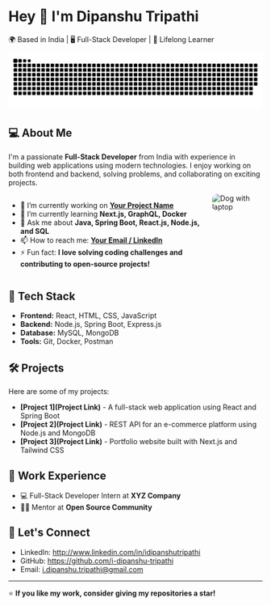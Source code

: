 # Hey 👋 I'm Dipanshu Tripathi  
🌍 Based in India | 🖥️ Full-Stack Developer | 🌱 Lifelong Learner  

<picture>
  <source media="(prefers-color-scheme: dark)" srcset="https://raw.githubusercontent.com/i-dipanshu-tripathi/i-dipanshu-tripathi/output/github-snake-dark.svg" />
  <source media="(prefers-color-scheme: light)" srcset="https://raw.githubusercontent.com/i-dipanshu-tripathi/i-dipanshu-tripathi/output/github-snake.svg" />
  <img alt="github-snake" src="https://raw.githubusercontent.com/i-dipanshu-tripathi/i-dipanshu-tripathi/output/github-snake.svg" />
</picture>

<div>
    <h2>💻 About Me</h2>
    <p>I'm a passionate <b>Full-Stack Developer</b> from India with experience in building web applications using modern technologies. I enjoy working on both frontend and backend, solving problems, and collaborating on exciting projects.</p>

  <div style="display: flex; padding-right: 20px;">
		<div> 
	<ul>
      <li>🔭 I’m currently working on <b><a href="Project Link">Your Project Name</a></b></li>
      <li>🌱 I’m currently learning <b>Next.js, GraphQL, Docker</b></li>
      <li>💬 Ask me about <b>Java, Spring Boot, React.js, Node.js, and SQL</b></li>
      <li>📫 How to reach me: <b><a href="Contact Link">Your Email / LinkedIn</a></b></li>
      <li>⚡ Fun fact: <b>I love solving coding challenges and contributing to open-source projects!</b></li>
    </ul></div>
	<div>
    <img src="https://media0.giphy.com/media/Dh5q0sShxgp13DwrvG/200.webp?cid=790b76112s2t3q7xix9o0huzqayx2oqyvcub52o1zet5roph&ep=v1_gifs_search&rid=200.webp&ct=g" 
    alt="Dog with laptop" style="max-width: 300px; border-radius: 10px;">
  </div>
  </div>
  
  
</div>



## 🚀 Tech Stack  
- **Frontend:** React, HTML, CSS, JavaScript  
- **Backend:** Node.js, Spring Boot, Express.js  
- **Database:** MySQL, MongoDB  
- **Tools:** Git, Docker, Postman  


## 🛠️ Projects  
Here are some of my projects:  

- **[Project 1](Project Link)** - A full-stack web application using React and Spring Boot  
- **[Project 2](Project Link)** - REST API for an e-commerce platform using Node.js and MongoDB  
- **[Project 3](Project Link)** - Portfolio website built with Next.js and Tailwind CSS  

## 💼 Work Experience  
- 💻 Full-Stack Developer Intern at **XYZ Company**  
- 🧑‍🏫 Mentor at **Open Source Community**  

## 🤝 Let's Connect  
- LinkedIn: http://www.linkedin.com/in/idipanshutripathi
- GitHub: https://github.com/i-dipanshu-tripathi 
- Email: i.dipanshu.tripathi@gmail.com

---
⭐ **If you like my work, consider giving my repositories a star!**  

